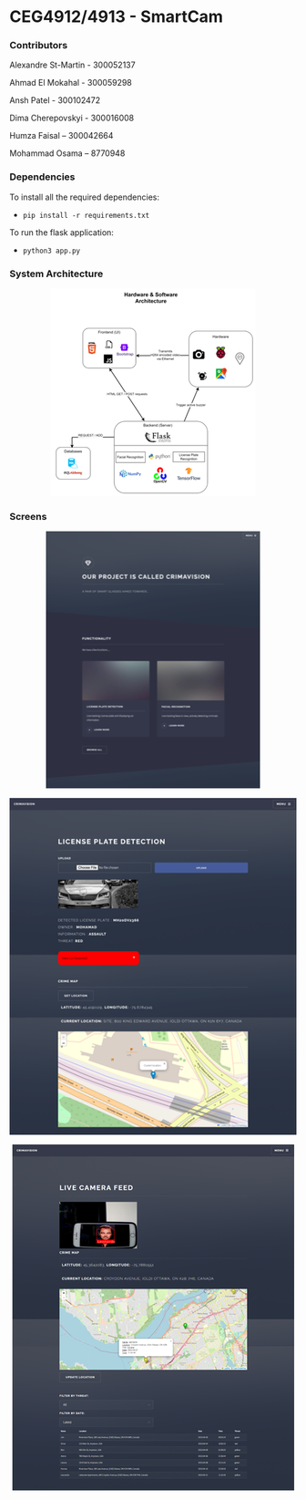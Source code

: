 # CEG4912/4913 - SmartCam

### Contributors

Alexandre St-Martin - 300052137

Ahmad El Mokahal - 300059298

Ansh Patel - 300102472

Dima Cherepovskyi - 300016008

Humza Faisal – 300042664

Mohammad Osama – 8770948

### Dependencies

To install all the required dependencies: 

* `pip install -r requirements.txt`

To run the flask application:

* `python3 app.py`


### System Architecture

<p align="center">
    <img src="./documentation/system-architecture.png" />
</p>


### Screens
<p align="center">
    <img src="./documentation/Home-screen.png" />
</p>

<p align="center">
    <img src="./documentation/Plate-upload.png" />
</p>

<p align="center">
    <img src="./documentation/Realtime-tracking.png" />
</p>
